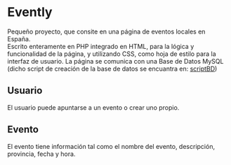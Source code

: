 # Evently
Pequeño proyecto, que consite en una página de eventos locales en España.  
Escrito enteramente en PHP integrado en HTML, para la lógica y funcionalidad de la página, y utilizando CSS, como hoja de estilo para la interfaz de usuario.
La página se comunica con una Base de Datos MySQL (dicho script de creación de la base de datos se encuantra en: [scriptBD](scriptBD))


## Usuario
El usuario puede apuntarse a un evento o crear uno propio.

## Evento
El evento tiene información tal como el nombre del evento, descripción, provincia, fecha y hora.
